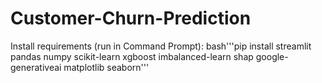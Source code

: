 # Customer-Churn-Prediction

Install requirements (run in Command Prompt):
bash'''pip install streamlit pandas numpy scikit-learn xgboost imbalanced-learn shap google-generativeai matplotlib seaborn'''
